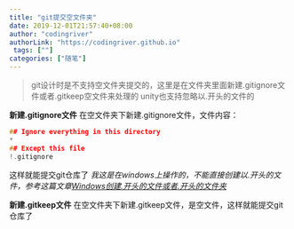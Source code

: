 ```yaml
---
title: "git提交空文件夹"
date: 2019-12-01T21:57:40+08:00
author: "codingriver"
authorLink: "https://codingriver.github.io"
 tags: [""]
categories: ["随笔"]
---
```


<!--more-->

>git设计时是不支持空文件夹提交的，这里是在文件夹里面新建.gitignore文件或者.gitkeep空文件来处理的
>unity也支持忽略以.开头的文件的

**新建.gitignore文件**
在空文件夹下新建.gitignore文件，文件内容：
```c
## Ignore everything in this directory
*
## Except this file
!.gitignore
```
这样就能提交git仓库了
*我这是在windows上操作的，不能直接创建以.开头的文件，参考这篇文章[Windows创建.开头的文件或者.开头的文件夹](https://blog.csdn.net/codingriver/article/details/83414019)*

**新建.gitkeep文件**
在空文件夹下新建.gitkeep文件，是空文件，这样就能提交git仓库了